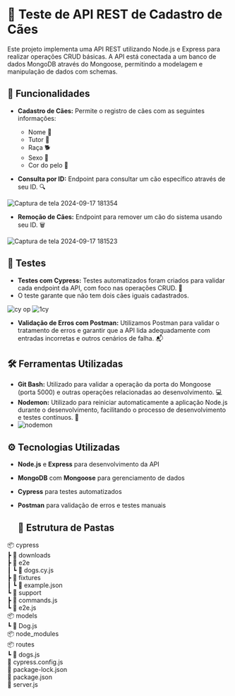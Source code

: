 # 🐾 Teste de API REST de Cadastro de Cães

Este projeto implementa uma API REST utilizando Node.js e Express para realizar operações CRUD básicas. A API está conectada a um banco de dados MongoDB através do Mongoose, permitindo a modelagem e manipulação de dados com schemas.

## 🚀 Funcionalidades

- **Cadastro de Cães:** Permite o registro de cães com as seguintes informações:
  - Nome 🐶
  - Tutor 👤
  - Raça 🐕
  - Sexo 🚻
  - Cor do pelo 🎨

- **Consulta por ID:** Endpoint para consultar um cão específico através de seu ID. 🔍

![Captura de tela 2024-09-17 181354](https://github.com/user-attachments/assets/35eea5f9-338c-4727-8fa0-02649023850a)

- **Remoção de Cães:** Endpoint para remover um cão do sistema usando seu ID. 🗑️

 ![Captura de tela 2024-09-17 181523](https://github.com/user-attachments/assets/47a44dfb-dda6-457f-9352-01acb02aed72)

## 🧪 Testes

- **Testes com Cypress:** Testes automatizados foram criados para validar cada endpoint da API, com foco nas operações CRUD. 🔧
- O teste garante que não tem dois cães iguais cadastrados.

![cy op](https://github.com/user-attachments/assets/6ea2b78c-c46c-4929-99cd-544789249183)
![1cy](https://github.com/user-attachments/assets/30960a0f-e251-4121-b110-f4bc70b96464)


- **Validação de Erros com Postman:** Utilizamos Postman para validar o tratamento de erros e garantir que a API lida adequadamente com entradas incorretas e outros cenários de falha. 📬
  

## 🛠️ Ferramentas Utilizadas

- **Git Bash:** Utilizado para validar a operação da porta do Mongoose (porta 5000) e outras operações relacionadas ao desenvolvimento. 💻
- **Nodemon:** Utilizado para reiniciar automaticamente a aplicação Node.js durante o desenvolvimento, facilitando o processo de desenvolvimento e testes contínuos. 🔄
- ![nodemon](https://github.com/user-attachments/assets/c9047c84-601f-4321-bc47-6d5b1ab09a11)



## ⚙️ Tecnologias Utilizadas

- **Node.js** e **Express** para desenvolvimento da API
- **MongoDB** com **Mongoose** para gerenciamento de dados
- **Cypress** para testes automatizados
- **Postman** para validação de erros e testes manuais

  ## 📁 Estrutura de Pastas

📦 cypress  
 ┣ 📂 downloads  
 ┣ 📂 e2e  
 ┃ ┗ 📜 dogs.cy.js  
 ┣ 📂 fixtures  
 ┃ ┗ 📜 example.json  
 ┗ 📂 support  
   ┣ 📜 commands.js  
   ┗ 📜 e2e.js  
📦 models  
 ┗ 📜 Dog.js  
📦 node_modules  
📦 routes  
 ┗ 📜 dogs.js  
📜 cypress.config.js  
📜 package-lock.json  
📜 package.json  
📜 server.js

